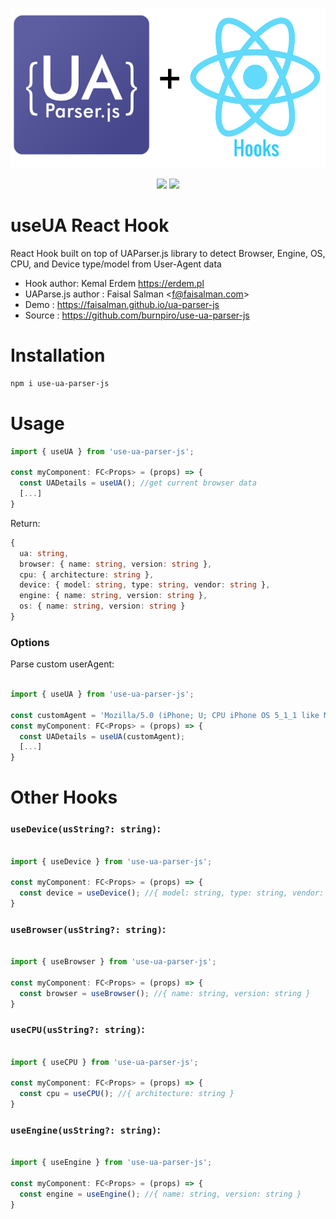 <p align="center">
    <img src="https://raw.githubusercontent.com/burnpiro/use-ua-parser-js/master/misc/logo.png" width="512" height="256"> 
</p>

<p align="center">
<a href="https://travis-ci.org/faisalman/ua-parser-js"><img src="https://travis-ci.org/faisalman/ua-parser-js.svg?branch=master"></a>
<a href="https://www.npmjs.com/package/use-ua-parser-js"><img src="https://img.shields.io/npm/v/use-ua-parser-js.svg"></a>
</p>

# useUA React Hook

React Hook built on top of UAParser.js library to detect Browser, Engine, OS, CPU, and Device type/model from User-Agent data

- Hook author: Kemal Erdem https://erdem.pl
- UAParse.js author : Faisal Salman <<f@faisalman.com>>
- Demo : https://faisalman.github.io/ua-parser-js
- Source : https://github.com/burnpiro/use-ua-parser-js

# Installation
```bash
npm i use-ua-parser-js
```

# Usage

```javascript
import { useUA } from 'use-ua-parser-js';

const myComponent: FC<Props> = (props) => {
  const UADetails = useUA(); //get current browser data
  [...]
}
```

Return:
```typescript
{
  ua: string,
  browser: { name: string, version: string },
  cpu: { architecture: string },
  device: { model: string, type: string, vendor: string },
  engine: { name: string, version: string },
  os: { name: string, version: string }
}
```

### Options

Parse custom userAgent:

```javascript

import { useUA } from 'use-ua-parser-js';

const customAgent = 'Mozilla/5.0 (iPhone; U; CPU iPhone OS 5_1_1 like Mac OS X; en) AppleWebKit/534.46.0 (KHTML, like Gecko) CriOS/19.0.1084.60 Mobile/9B206 Safari/7534.48.3';
const myComponent: FC<Props> = (props) => {
  const UADetails = useUA(customAgent);
  [...]
}
```

# Other Hooks

### `useDevice(usString?: string)`:

```javascript

import { useDevice } from 'use-ua-parser-js';

const myComponent: FC<Props> = (props) => {
  const device = useDevice(); //{ model: string, type: string, vendor: string }
}
```

### `useBrowser(usString?: string)`:

```javascript

import { useBrowser } from 'use-ua-parser-js';

const myComponent: FC<Props> = (props) => {
  const browser = useBrowser(); //{ name: string, version: string }
}
```

### `useCPU(usString?: string)`:

```javascript

import { useCPU } from 'use-ua-parser-js';

const myComponent: FC<Props> = (props) => {
  const cpu = useCPU(); //{ architecture: string }
}
```

### `useEngine(usString?: string)`:

```javascript

import { useEngine } from 'use-ua-parser-js';

const myComponent: FC<Props> = (props) => {
  const engine = useEngine(); //{ name: string, version: string }
}
```